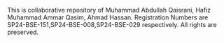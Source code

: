 This is collaborative repository of Muhammad Abdullah Qaisrani, Hafiz Muhammad Ammar Qasim, Ahmad Hassan. Registration Numbers are SP24-BSE-151,SP24-BSE-008,SP24-BSE-029 respectively.
All rights are preserved.
